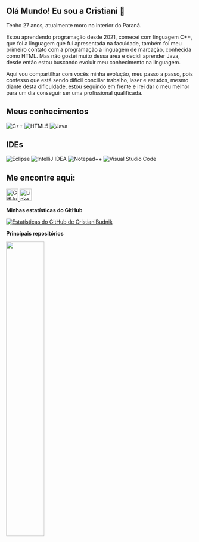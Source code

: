 ## Olá Mundo! Eu sou a Cristiani 👋

Tenho 27 anos, atualmente moro no interior do Paraná.

Estou aprendendo programação desde 2021, comecei com linguagem C++, que foi a linguagem que fui apresentada na faculdade, também foi meu primeiro contato com a programação a linguagem de marcação, conhecida como HTML. Mas não gostei muito dessa área e decidi aprender Java, desde então estou buscando evoluir meu conhecimento na linguagem.

Aqui vou compartilhar com vocês minha evolução, meu passo a passo, pois confesso que está sendo difícil conciliar trabalho, laser e estudos, mesmo diante desta dificuldade, estou seguindo em frente e irei dar o meu melhor para um dia conseguir ser uma profissional qualificada.

## Meus conhecimentos ##
![C++](https://img.shields.io/badge/c++-%2300599C.svg?style=for-the-badge&logo=c%2B%2B&logoColor=white)
![HTML5](https://img.shields.io/badge/html5-%23E34F26.svg?style=for-the-badge&logo=html5&logoColor=white)
![Java](https://img.shields.io/badge/java-%23ED8B00.svg?style=for-the-badge&logo=openjdk&logoColor=white)

 
## IDEs ##
![Eclipse](https://img.shields.io/badge/Eclipse-FE7A16.svg?style=for-the-badge&logo=Eclipse&logoColor=white)
![IntelliJ IDEA](https://img.shields.io/badge/IntelliJIDEA-000000.svg?style=for-the-badge&logo=intellij-idea&logoColor=white)
![Notepad++](https://img.shields.io/badge/Notepad++-90E59A.svg?style=for-the-badge&logo=notepad%2b%2b&logoColor=black)
![Visual Studio Code](https://img.shields.io/badge/Visual%20Studio%20Code-0078d7.svg?style=for-the-badge&logo=visual-studio-code&logoColor=white)

## Me encontre aqui: ##
<p align="left"> <a href="https://www.github.com/CristianiBudnik" target="_blank" rel="noreferrer"> <picture> <source media="(prefers-color-scheme: dark)" srcset="https://raw.githubusercontent.com/danielcranney/readme-generator/main/public/icons/socials/github-dark.svg" /> <source media="(prefers-color-scheme: light)" srcset="https://raw.githubusercontent.com/danielcranney/readme-generator/main/public/icons/socials/github.svg" /> <img src="https://raw.githubusercontent.com/danielcranney/readme-generator/main/public/icons/socials/github.svg" width="32" altura="32" alt="GitHub" título="GitHub" /> </imagem> </a> <a href="https://www.linkedin.com/in/cristianibudnik" target="_blank" rel="noreferrer"> <picture> <source media="(prefers-color-scheme: dark)" srcset="https://raw.githubusercontent.com/danielcranney/readme-generator/main/public/icons/socials/linkedin-dark.svg" /> <source media="(prefers-color-scheme: light)" srcset="https://raw.githubusercontent.com/danielcranney/readme-generator/main/public/icons/socials/linkedin.svg" /> <img src="https://raw.githubusercontent.com/danielcranney/readme-generator/main/public/icons/socials/linkedin.svg" width="32" height="32" alt="LinkedIn" título="LinkedIn" /> </imagem> </a></p>

<b>Minhas estatísticas do GitHub</b>

<a href="http://www.github.com/CristianiBudnik"><img src="https://github-readme-stats.vercel.app/api?username=CristianiBudnik&show_icons=true&hide=&count_private=true&title_color=0891b2&text_color=ffffff&icon_color=0891b2&bg_color=1c1917&hide_border=true&show_icons=true" alt="Estatísticas do GitHub de CristianiBudnik" /></a>

<b>Principais repositórios</b>

<div width="100%" align="center"> <a href="https://github.com/CristianiBudnik/CadastroCliente" align="left"><img align="left" width="45%" src="https://github-readme-stats.vercel.app/api/pin/?username=CristianiBudnik&repo=CadastroCliente&title_color=0891b2&text_color=ffffff&icon_color=0891b2&bg_color=1c1917&hide_border=true&locale=en" /></a></div><br /><br /><br /><br /><br /><br /><br />
